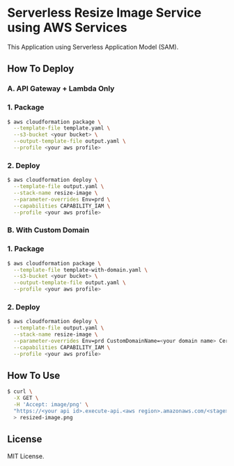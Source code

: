 # Serverless Resize Image Service using AWS Services

This Application using Serverless Application Model (SAM).

## How To Deploy

### A. API Gateway + Lambda Only

### 1. Package

```bash
$ aws cloudformation package \
  --template-file template.yaml \
  --s3-bucket <your bucket> \
  --output-template-file output.yaml \
  --profile <your aws profile>
```

### 2. Deploy

```bash
$ aws cloudformation deploy \
  --template-file output.yaml \
  --stack-name resize-image \
  --parameter-overrides Env=prd \
  --capabilities CAPABILITY_IAM \
  --profile <your aws profile>
```

### B. With Custom Domain

### 1. Package

```bash
$ aws cloudformation package \
  --template-file template-with-domain.yaml \
  --s3-bucket <your bucket> \
  --output-template-file output.yaml \
  --profile <your aws profile>
```

### 2. Deploy

```bash
$ aws cloudformation deploy \
  --template-file output.yaml \
  --stack-name resize-image \
  --parameter-overrides Env=prd CustomDomainName=<your domain name> CertificateArn=<your certificate arn>\
  --capabilities CAPABILITY_IAM \
  --profile <your aws profile>
```

## How To Use

```bash
$ curl \
  -X GET \
  -H 'Accept: image/png' \
  "https://<your api id>.execute-api.<aws region>.amazonaws.com/<stage>/resize?url=https%3A%2F%2Foctodex.github.com%2Fimages%2Flabtocat.png&width=100&height=100" \
  > resized-image.png
```

## License

MIT License.
